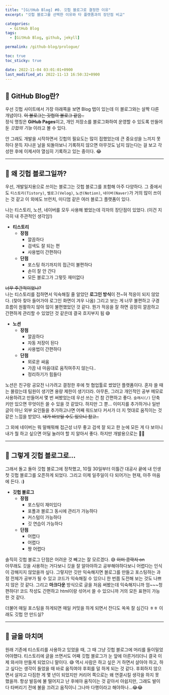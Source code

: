 ```yaml
---
title: "[GitHub Blog] #0. 깃헙 블로그로 결정한 이유"
excerpt: "깃헙 블로그를 선택한 이유와 타 플랫폼과의 장단점 비교"

categories:
  - GitHub Blog
tags:
  - [GitHub Blog, github, jekyll]

permalink: /github-blog/prologue/

toc: true
toc_sticky: true

date: 2022-11-04 03:01:01+0900
last_modified_at: 2022-11-13 16:50:32+0900
---
```

 
## 👻 GitHub Blog란?
우선 깃헙 사이트에서 가장 아래쪽을 보면 Blog 탭이 있는데 이 블로그와는 살짝 다른 개념이다. ~~이 블로그는 깃헙의 블로그 같음..~~   
정식 명칭은 **GiHub Pages**이고, 개인 저장소를 블로그화하여 운영할 수 있도록 만들어 둔 _깃헙의 기능_ 이라고 볼 수 있다.   

안 그래도 개발을 시작하면서 깃헙의 필요도는 많이 접했었는데 큰 중요성을 느끼지 못하다 문득 지나온 날을 되돌아보니 기록하지 않으면 아무것도 남지 않는다는 걸 보고 각성한 후에 이제서야 열심히 기록하고 있는 중이다. 😂

***

## 👻 왜 깃헙 블로그일까?
우선, 개발일지용으로 쓰이는 블로그는 깃헙 블로그를 포함해 아주 다양하다. 그 중에서도 ```티스토리(Tistory)```, ```벨로그(Velog)```, ```노션(Notion)```, ```네이버(Naver)```가 거의 많이 쓰이는 것 같고 이 외에도 브런치, 미디엄 같은 여러 블로그 플랫폼이 있다.   

나는 티스토리, 노션, 네이버를 모두 사용해 봤었는데 각자의 장단점이 있었다. (이건 지극히 내 주관적인 생각임!)   

- **티스토리**
    - **장점**
        - 깔끔하다
        - 검색도 잘 되는 편
        - 사용법이 간편하다
    - **단점**
        - 포스팅 하기까지의 접근이 불편하다
        - 손이 잘 안 간다
        - 모든 블로그가 그렇듯 재미없다

~~너무 주관적이었나?~~   
나는 티스토리를 접하면서 익숙해질 줄 알았던 **로그인 방식**이 전~혀 적응이 되지 않았다. (찾아 찾아 들어가야 로그인 화면이 겨우 나옴) 그리고 보는 게 너무 불편하고 구경 흐름이 원활하지 않아 많이 불편했었던 것 같다. 뭔가 적응을 잘 하면 굉장히 깔끔하고 간편하게 관리할 수 있었던 것 같은데 결국 흐지부지 됨 😅

- **노션**
    - **장점**
        - 깔끔하다
        - 자동 저장이 된다
        - 사용법이 간편하다
    - **단점**
        - 외로운 싸움
        - 가끔 내 마음대로 움직여주지 않는다..
        - 정리하기가 힘들다

노션은 친구랑 공모전 나가려고 결정한 후에 첫 협업툴로 썼었던 플랫폼이다. 혼자 쓸 때는 몰랐는데 팀원이 생기면 용량 제한이 생기더라. 아무튼, 그러고 개인적인 공부 메모로 사용하려고 만들어서 몇 번 써봤었는데 우선 쓰는 건 참 간편하고 좋다. ```슬래시(/)``` 단축키만 있으면 무엇이든 쓸 수 있을 것 같았다. 하지만 그 뿐... 이미지를 추가하거나 일반 글이 아닌 외부 요인들을 추가하고나면 어째 워드보다 커서가 더 지 멋대로 움직이는 것 같은 느낌을 받았다. ~~내가 바보일 수도 있으니 참고..~~

그 외에 네이버는 뭐 말해뭐해 접근성 너무 좋고 검색 잘 되고 한 눈에 모든 게 다 보이니 내가 뭘 하고 싶으면 어딜 눌러야 할 지 알아서 좋다. 하지만 개발용으로는 🙅‍♀️

***

## 👻 그렇게 깃헙 블로그로...
그래서 돌고 돌아 깃헙 블로그에 정착했고, 10월 30일부터 이틀간 대공사 끝에 내 인생 첫 깃헙 블로그를 오픈하게 되었다. 그리고 이제 일주일이 다 되어가는 현재, 아주 마음에 든다. **:)**

- **깃헙 블로그**
    - **장점**
        - 포스팅이 재미있다
        - 포폴과 블로그 동시에 관리가 가능하다
        - 커스텀이 가능하다
        - 깃 연습이 가능하다
    - **단점**
        - 어렵다
        - 어렵다
        - 짱 어렵다

솔직히 깃헙 블로그 단점은 어려운 것 빼고는 잘 모르겠다. 😅 ~~이미 콩깍지 on~~   
아무래도 깃을 사용하는 거다보니 깃을 잘 알아야하고 공부해야하다보니 어렵다는 인식이 강해지지 않았을까 싶다. 그렇지만 깃만 익숙해지면 블로그를 만들고 포스팅하는 과정 전체가 공부가 될 수 있고 코드가 익숙해질 수 있으니 한 번쯤 도전해 보는 것도 나쁘지 않은 것 같다. 그리고 **마크다운** 방식으로 글을 처음 써봤는데 익숙해지니까 엄~~~청 편하다! 코드 작성도 간편하고 html이랑 섞어서 쓸 수 있으니까 거의 모든 표현이 가능한 것 같다.

더불어 매일 포스팅을 하게되면 매일 커밋을 하게 되면서 잔디도 쏙쏙 잘 심긴다 ㅎㅎ 이래도 깃헙 안 만드실?

***

## 👻 글을 마치며
원래 기존에 티스토리를 사용하고 있었을 때, 그 때 그냥 깃헙 블로그에 머리를 들이밀었어야했다. 티스토리에 글을 쓰면서도 어째 깃헙 블로그가 눈 앞에 아른거리더니 결국 이제 와서야 만들게 되었으니 말이다. 😅 역시 사람은 하고 싶은 거 하면서 살아야 하고, 하고 싶다는 생각이 들었을 때 바로 움직여야 후회를 덜 하게 되는 것 같다. 후회하지 않으면서 살자고 다짐한 게 몇 년이 되었지만 커리어 쪽으로는 왜 연결시킬 생각을 하지 못 했을까. 항상 발등에 불 떨어지고 난 후에야 움직이는 것 같아서 아쉽지만, 그래도 발이 다 타버리기 전에 불을 끄려고 움직이니 그나마 다행이라고 해야하나...😂😂